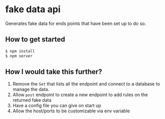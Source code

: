 # fake data api

Generates fake data for ends points that have been set up to do so.

## How to get started

```sh
$ npm install
$ npm server
```

## How I would take this further?

1. Remove the `Set` that lists all the endpoint and connect to a database to manage the data.
2. Allow `post` endpoint to create a new endpoint to add rules on the returned fake data
3. Have a config file you can give on start up
4. Allow the host/ports to be customizable via env variable
